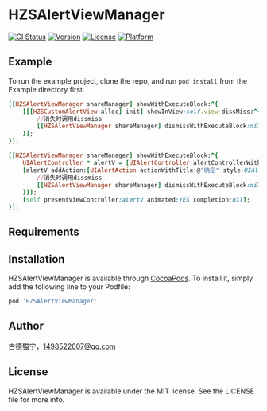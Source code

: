 # HZSAlertViewManager

[![CI Status](https://img.shields.io/travis/1498522607@qq.com/HZSAlertViewManager.svg?style=flat)](https://travis-ci.org/1498522607@qq.com/HZSAlertViewManager)
[![Version](https://img.shields.io/cocoapods/v/HZSAlertViewManager.svg?style=flat)](https://cocoapods.org/pods/HZSAlertViewManager)
[![License](https://img.shields.io/cocoapods/l/HZSAlertViewManager.svg?style=flat)](https://cocoapods.org/pods/HZSAlertViewManager)
[![Platform](https://img.shields.io/cocoapods/p/HZSAlertViewManager.svg?style=flat)](https://cocoapods.org/pods/HZSAlertViewManager)

## Example

To run the example project, clone the repo, and run `pod install` from the Example directory first.
```ruby
[[HZSAlertViewManager shareManager] showWithExecuteBlock:^{
    [[[HZSCustomAlertView alloc] init] showInView:self.view dissMiss:^{
        //消失时调用dissmiss
        [[HZSAlertViewManager shareManager] dismissWithExecuteBlock:nil];
    }];
}];

[[HZSAlertViewManager shareManager] showWithExecuteBlock:^{
    UIAlertController * alertV = [UIAlertController alertControllerWithTitle:@"弹出" message:@"系统弹窗" preferredStyle:UIAlertControllerStyleAlert];
    [alertV addAction:[UIAlertAction actionWithTitle:@"确定" style:UIAlertActionStyleDefault handler:^(UIAlertAction * _Nonnull action) {
        //消失时调用dissmiss
        [[HZSAlertViewManager shareManager] dismissWithExecuteBlock:nil];
    }]];
    [self presentViewController:alertV animated:YES completion:nil];
}];
```

## Requirements

## Installation

HZSAlertViewManager is available through [CocoaPods](https://cocoapods.org). To install
it, simply add the following line to your Podfile:

```ruby
pod 'HZSAlertViewManager'
```

## Author

古德猫宁，1498522607@qq.com

## License

HZSAlertViewManager is available under the MIT license. See the LICENSE file for more info.
